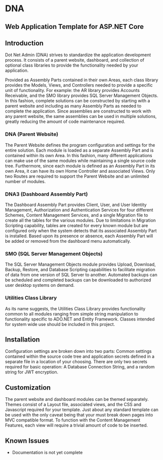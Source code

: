 ﻿# DNA
## Web Application Template for ASP.NET Core

## Introduction
Dot Net Admin (DNA) strives to standardize the application development process. It consists of a parent website, dashboard, and collection of optional class libraries to provide the functionality needed by your application.

Provided as Assembly Parts contained in their own Areas, each class library provides the Models, Views, and Controllers needed to provide a specific unit of functionality. For example: the AR library provides Accounts Receivable, and the SMO library provides SQL Server Management Objects. In this fashion, complete solutions can be constructed by starting with a parent website and including as many Assembly Parts as needed to complete the application. Since assemblies are constructed to work with any parent website, the same assemblies can be used in multiple solutions, greatly reducing the amount of code maintenance required.

### DNA (Parent Website)
The Parent Website defines the program configuration and settings for the entire solution. Each module is loaded as a separate Assembly Part and is contained within its own Area. In this fashion, many different applications can make use of the same modules while maintaining a single source code tree. Furthermore, since each module is defined as an Assembly Part in its own Area, it can have its own Home Controller and associated Views. Only two Routes are required to support the Parent Website and an unlimited number of modules.

### DNA3 (Dashboard Assembly Part)
The Dashboard Assembly Part provides Client, User, and User Identity Management, Authorization and Authentication Services for four different Schemes, Content Management Services, and a single Migration file to create all the tables for the various modules. Due to limitations in Migration Scripting capability, tables are created for every known module but are configured only when the system detects that its associated Assembly Part is installed. Based upon its presence or absence, each Assembly Part will be added or removed from the dashboard menu automatically.

### SMO (SQL Server Management Objects)
The SQL Server Management Objects module provides Upload, Download, Backup, Restore, and Database Scripting capabilities to facilitate migration of data from one version of SQL Server to another. Automated backups can be scheduled and completed backups can be downloaded to authorized user desktop systems on demand.

### Utilities Class Library
As its name suggests, the Utilities Class Library provides functionality common to all modules ranging from simple string manipulation to functionality specific to ADO.NET and Entity Framework. Classes intended for system wide use should be included in this project.

## Installation
Configuration settings are broken down into two parts: Common settings contained within the source code tree and application secrets defined in a separate file in a location of your choosing. There are only two secrets required for basic operation: A Database Connection String, and a random string for JWT encryption.

## Customization
The parent website and dashboard modules can be themed separately. Themes consist of a Layout file, associated views, and the CSS and Javascript required for your template. Just about any standard template can be used with the only caveat being that your must break down pages into MVC compatible format. To function with the Content Management Features, each view will require a trivial amount of code to be inserted.

## Known Issues
- Documentation is not yet complete